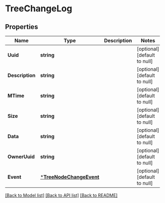 # TreeChangeLog

## Properties
Name | Type | Description | Notes
------------ | ------------- | ------------- | -------------
**Uuid** | **string** |  | [optional] [default to null]
**Description** | **string** |  | [optional] [default to null]
**MTime** | **string** |  | [optional] [default to null]
**Size** | **string** |  | [optional] [default to null]
**Data** | **string** |  | [optional] [default to null]
**OwnerUuid** | **string** |  | [optional] [default to null]
**Event** | [***TreeNodeChangeEvent**](treeNodeChangeEvent.md) |  | [optional] [default to null]

[[Back to Model list]](../../README.md#documentation-for-models) [[Back to API list]](../../README.md#documentation-for-api-endpoints) [[Back to README]](../../README.md)


